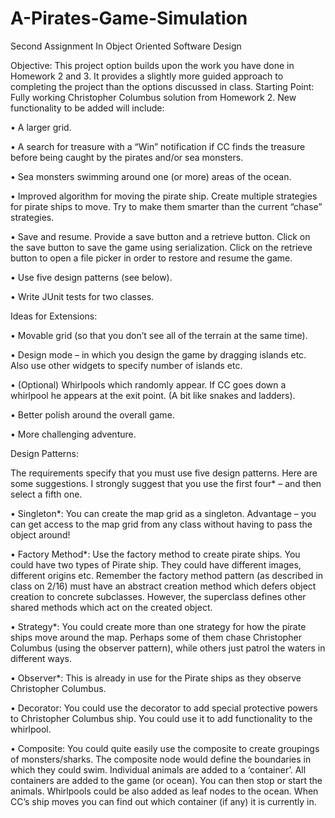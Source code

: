 # A-Pirates-Game-Simulation

Second Assignment In Object Oriented Software Design

Objective: This project option builds upon the work you have done in Homework 2 and 3. It provides a slightly more guided approach to completing the project than the options discussed in class.
Starting Point: Fully working Christopher Columbus solution from Homework 2.
New functionality to be added will include:

• A larger grid.

• A search for treasure with a “Win” notification if CC finds the treasure before being caught by the pirates and/or sea monsters.

• Sea monsters swimming around one (or more) areas of the ocean.

• Improved algorithm for moving the pirate ship. Create multiple strategies for pirate ships to move. Try to make them smarter than the current “chase” strategies.

• Save and resume. Provide a save button and a retrieve button. Click on the save button to save the game using serialization. Click on the retrieve button to open a file picker in order to restore and resume the game.

• Use five design patterns (see below).

• Write JUnit tests for two classes.

Ideas for Extensions:

• Movable grid (so that you don’t see all of the terrain at the same time).

• Design mode – in which you design the game by dragging islands etc. Also use other widgets to specify number of islands etc.

• (Optional) Whirlpools which randomly appear. If CC goes down a whirlpool he appears at the exit point. (A bit like snakes and ladders).

• Better polish around the overall game.

• More challenging adventure.

Design Patterns:

The requirements specify that you must use five design patterns. Here are some suggestions. I strongly suggest that you use the first four* – and then select a fifth one.

• Singleton*: You can create the map grid as a singleton. Advantage – you can get access to the map grid from any class without having to pass the object around!

• Factory Method*: Use the factory method to create pirate ships. You could have two types of Pirate ship. They could have different images, different origins etc. Remember the factory
method pattern (as described in class on 2/16) must have an abstract creation method which defers object creation to concrete subclasses. However, the superclass defines other shared methods which act on the created object.

• Strategy*: You could create more than one strategy for how the pirate ships move around the map. Perhaps some of them chase Christopher Columbus (using the observer pattern), while others just patrol the waters in different ways.

• Observer*: This is already in use for the Pirate ships as they observe Christopher Columbus.

• Decorator: You could use the decorator to add special protective powers to Christopher Columbus ship. You could use it to add functionality to the whirlpool.

• Composite: You could quite easily use the composite to create groupings of monsters/sharks. The composite node would define the boundaries in which they could swim. Individual animals are added to a ‘container’. All containers are added to the game (or ocean). You can then stop or start the animals. Whirlpools could be also added as leaf nodes to the ocean. When CC’s ship moves you can find out which container (if any) it is currently in.
